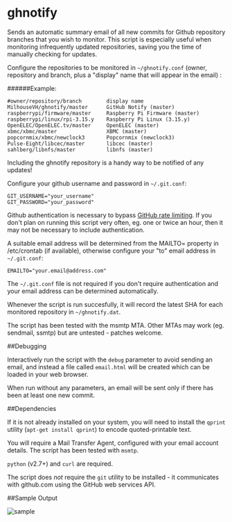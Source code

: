 ghnotify
========

Sends an automatic summary email of all new commits for Github repository branches that you wish to monitor. This script is especially useful when monitoring infrequently updated repositories, saving you the time of manually checking for updates.

Configure the repositories to be monitored in `~/ghnotify.conf` (owner, repository and branch, plus a "display" name that will appear in the email) :

######Example:
```
#owner/repository/branch        display name
MilhouseVH/ghnotify/master      GitHub Notify (master)
raspberrypi/firmware/master     Raspberry Pi Firmware (master)
raspberrypi/linux/rpi-3.15.y    Raspberry Pi Linux (3.15.y)
OpenELEC/OpenELEC.tv/master     OpenELEC (master)
xbmc/xbmc/master                XBMC (master)
popcornmix/xbmc/newclock3       Popcornmix (newclock3)
Pulse-Eight/libcec/master       libcec (master)
sahlberg/libnfs/master          libnfs (master)
```

Including the ghnotify repository is a handy way to be notified of any updates!

Configure your github username and password in `~/.git.conf`:
```
GIT_USERNAME="your_username"
GIT_PASSWORD="your_password"
```

Github authentication is necessary to bypass [GitHub rate limiting](https://developer.github.com/v3/rate_limit/). If you don't plan on running this script very often, eg. one or twice an hour, then it may not be necessary to include authentication.

A suitable email address will be determined from the MAILTO= property in /etc/crontab (if available), otherwise configure your "to" email address in `~/.git.conf`:
```
EMAILTO="your.email@address.com"
```

The `~/.git.conf` file is not required if you don't require authentication and your email address can be determined automatically.

Whenever the script is run succesfully, it will record the latest SHA for each monitored repository in `~/ghnotify.dat`.

The script has been tested with the msmtp MTA. Other MTAs may work (eg. sendmail, ssmtp) but are untested - patches welcome.

##Debugging

Interactively run the script with the `debug` parameter to avoid sending an email, and instead a file called `email.html` will be created which can be loaded in your web browser.

When run without any parameters, an email will be sent only if there has been at least one new commit.

##Dependencies

If it is not already installed on your system, you will need to install the `qprint` utility (`apt-get install qprint`) to encode quoted-printable text.

You will require a Mail Transfer Agent, configured with your email account details. The script has been tested with `msmtp`.

`python` (v2.7+) and `curl` are required.

The script does *not* require the `git` utility to be installed - it communicates with github.com using the GitHub web services API.

##Sample Output

![sample](http://i225.photobucket.com/albums/dd119/MilhouseVH/ghnotify_zpsb0448750.png)
